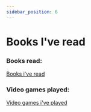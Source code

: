 ```yaml
---
sidebar_position: 6
---
```


# Books I've read

### Books read:

[Books i've read](https://www.goodreads.com/user/show/59442190-iostream)

### Video games played:

[Video games i've played](https://www.grouvee.com/user/136979-Exirr/shelves/)



